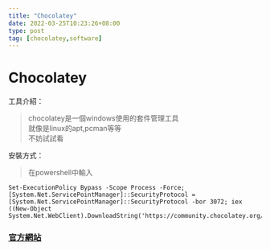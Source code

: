 ```yaml
---
title: "Chocolatey"
date: 2022-03-25T10:23:26+08:00
type: post
tag: [chocolatey,software]
---
```


# Chocolatey

工具介紹：
	
>	chocolatey是一個windows使用的套件管理工具  
	就像是linux的apt,pcman等等  
	不妨試試看
	
	
安裝方式：
	
>	在powershell中輸入  

	Set-ExecutionPolicy Bypass -Scope Process -Force; [System.Net.ServicePointManager]::SecurityProtocol = [System.Net.ServicePointManager]::SecurityProtocol -bor 3072; iex ((New-Object System.Net.WebClient).DownloadString('https://community.chocolatey.org/install.ps1'))
	
### [官方網站](ttps://chocolatey.org/)